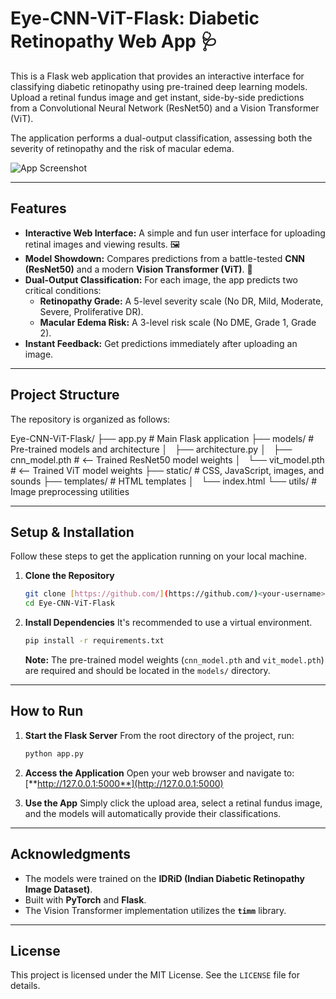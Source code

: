 # Eye-CNN-ViT-Flask: Diabetic Retinopathy Web App 🩺

This is a Flask web application that provides an interactive interface for classifying diabetic retinopathy using pre-trained deep learning models. Upload a retinal fundus image and get instant, side-by-side predictions from a Convolutional Neural Network (ResNet50) and a Vision Transformer (ViT).

The application performs a dual-output classification, assessing both the severity of retinopathy and the risk of macular edema.

![App Screenshot](https://i.imgur.com/L2f7JjA.png)

***

## Features

-   **Interactive Web Interface:** A simple and fun user interface for uploading retinal images and viewing results. 🖼️
-   **Model Showdown:** Compares predictions from a battle-tested **CNN (ResNet50)** and a modern **Vision Transformer (ViT)**. 🥊
-   **Dual-Output Classification:** For each image, the app predicts two critical conditions:
    -   **Retinopathy Grade:** A 5-level severity scale (No DR, Mild, Moderate, Severe, Proliferative DR).
    -   **Macular Edema Risk:** A 3-level risk scale (No DME, Grade 1, Grade 2).
-   **Instant Feedback:** Get predictions immediately after uploading an image.

***

## Project Structure

The repository is organized as follows:


Eye-CNN-ViT-Flask/
├── app.py              # Main Flask application
├── models/             # Pre-trained models and architecture
│   ├── architecture.py
│   ├── cnn_model.pth     # <-- Trained ResNet50 model weights
│   └── vit_model.pth     # <-- Trained ViT model weights
├── static/             # CSS, JavaScript, images, and sounds
├── templates/          # HTML templates
│   └── index.html
└── utils/              # Image preprocessing utilities


***

## Setup & Installation

Follow these steps to get the application running on your local machine.

1.  **Clone the Repository**
    ```bash
    git clone [https://github.com/](https://github.com/)<your-username>/Eye-CNN-ViT-Flask.git
    cd Eye-CNN-ViT-Flask
    ```

2.  **Install Dependencies**
    It's recommended to use a virtual environment.
    ```bash
    pip install -r requirements.txt
    ```
    **Note:** The pre-trained model weights (`cnn_model.pth` and `vit_model.pth`) are required and should be located in the `models/` directory.

***

## How to Run

1.  **Start the Flask Server**
    From the root directory of the project, run:
    ```bash
    python app.py
    ```

2.  **Access the Application**
    Open your web browser and navigate to:
    [**http://127.0.0.1:5000**](http://127.0.0.1:5000)

3.  **Use the App**
    Simply click the upload area, select a retinal fundus image, and the models will automatically provide their classifications.

***

## Acknowledgments

-   The models were trained on the **IDRiD (Indian Diabetic Retinopathy Image Dataset)**.
-   Built with **PyTorch** and **Flask**.
-   The Vision Transformer implementation utilizes the **`timm`** library.

***

## License

This project is licensed under the MIT License. See the `LICENSE` file for details.
